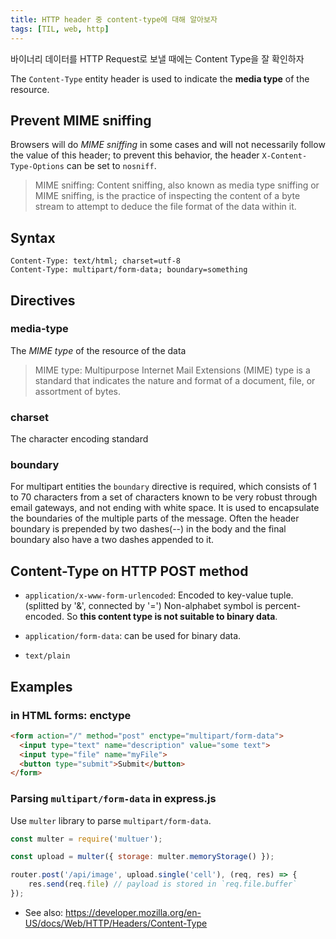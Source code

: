 ```yaml
---
title: HTTP header 중 content-type에 대해 알아보자
tags: [TIL, web, http]
---
```


바이너리 데이터를 HTTP Request로 보낼 때에는 Content Type을 잘 확인하자

<!--more-->

The `Content-Type` entity header is used to indicate the **media type** of the resource.

## Prevent MIME sniffing
Browsers will do *MIME sniffing* in some cases and will not necessarily follow the value of this header; to prevent this behavior, the header `X-Content-Type-Options` can be set to `nosniff`.

> MIME sniffing: Content sniffing, also known as media type sniffing or MIME sniffing, is the practice of inspecting the content of a byte stream to attempt to deduce the file format of the data within it.

## Syntax

```
Content-Type: text/html; charset=utf-8
Content-Type: multipart/form-data; boundary=something
```

## Directives
### media-type
The *MIME type* of the resource of the data

>  MIME type: Multipurpose Internet Mail Extensions (MIME) type is a standard that indicates the nature and format of a document, file, or assortment of bytes. 

### charset
The character encoding standard

### boundary
For multipart entities the `boundary` directive is required, which consists of 1 to 70 characters from a set of characters known to be very robust through email gateways, and not ending with white space. It is used to encapsulate the boundaries of the multiple parts of the message. Often the header boundary is prepended by two dashes(--) in the body and the final boundary also have a two dashes appended to it.

## Content-Type on HTTP POST method
- `application/x-www-form-urlencoded`: Encoded to key-value tuple. (splitted by '&', connected by '=') Non-alphabet symbol is percent-encoded. So **this content type is not suitable to binary data**.

- `application/form-data`: can be used for binary data.
- `text/plain`

## Examples
### in HTML forms: enctype
```html
<form action="/" method="post" enctype="multipart/form-data">
  <input type="text" name="description" value="some text">
  <input type="file" name="myFile">
  <button type="submit">Submit</button>
</form>
```

### Parsing `multipart/form-data` in express.js

Use `multer` library to parse `multipart/form-data`.

```javascript
const multer = require('multuer');

const upload = multer({ storage: multer.memoryStorage() });

router.post('/api/image', upload.single('cell'), (req, res) => {
    res.send(req.file) // payload is stored in `req.file.buffer`
});
```

- See also: https://developer.mozilla.org/en-US/docs/Web/HTTP/Headers/Content-Type